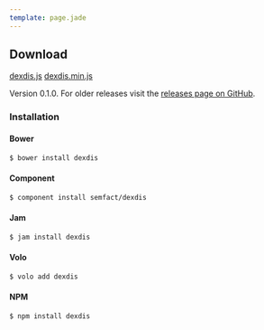 ```yaml
---
template: page.jade
---
```


## Download

<a class="btn btn-success" href="https://github.com/semfact/dexdis/releases/download/0.1.0-1/dexdis.js"><span class="icon-download-alt"></span> dexdis.js</a>
<a class="btn btn-success" href="https://github.com/semfact/dexdis/releases/download/0.1.0-1/dexdis.min.js"><span class="icon-download-alt"></span> dexdis.min.js</a>

Version 0.1.0. For older releases visit the
[releases page on GitHub](https://github.com/semfact/dexdis/releases).

### Installation

#### Bower

```bash
$ bower install dexdis
```

#### Component

```bash
$ component install semfact/dexdis
```

#### Jam

```bash
$ jam install dexdis
```

#### Volo

```bash
$ volo add dexdis
```

#### NPM

```bash
$ npm install dexdis
```
